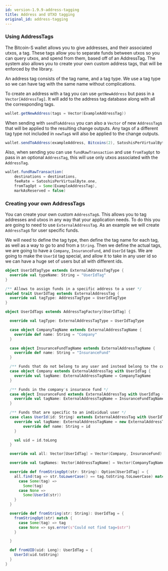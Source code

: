 ```yaml
---
id: version-1.9.9-address-tagging
title: Address and UTXO tagging
original_id: address-tagging
---
```



### Using AddressTags

The Bitcoin-S wallet allows you to give addresses, and their associated utxos,
a tag. These tags allow you to separate funds between utxos so you can query utxos,
and spend from them, based off of an AddressTag. The system also allows you to create
your own custom address tags, that will be enforced by the library.

An address tag consists of the tag name, and a tag type. We use a tag type so we can have
tag with the same name without complications.

To create an address with a tag you can use `getNewAddress` but pass in a `Vector[AddressTag]`.
It will add to the address tag database along with all the corresponding tags.

```scala
wallet.getNewAddress(tags = Vector(ExampleAddressTag)) 
```

When sending with `sendToAddress` you can also a `Vector` of new `AddressTag`s that will be applied to the
resulting change outputs. Any tags of a different tag type not included in `newTag`s will also be applied to
the change outputs.

```scala
wallet.sendToAddress(exampleAddress, Bitcoins(2), SatoshisPerVirtualByte.one, account, Vector(ExampleAddressTag)) 
```

Also, when sending you can use `fundRawTransaction` and use `fromTagOpt` to pass in an optional `AddressTag`,
this will use only utxos associated with the `AddressTag`.

```scala
wallet.fundRawTransaction(
    destinations = destinations,
    feeRate = SatoshisPerVirtualByte.one,
    fromTagOpt = Some(ExampleAddressTag),
    markAsReserved = false)
```

### Creating your own AddressTags

You can create your own custom `AddressTag`s. This allows you to tag addresses and utxos in any way that your
application needs. To do this you are going to need to use `ExternalAddressTag`.  As an example we will create
`AddressTag`s for user specific funds.

We will need to define the tag type, then define the tag name for each tag, as well as a way to go to and
from a `String`. Then we define the actual tags, we are going to have a `Company`, `InsuranceFund`, and `UserId`
tags. We are going to make the `UserId` tag special, and allow it to take in any user id so we can have a huge
set of users but all with different ids.

```scala
object UserIdTagType extends ExternalAddressTagType {
  override val typeName: String = "UserIdTag"
}

/** Allows to assign funds in a specific address to a user */
sealed trait UserIdTag extends ExternalAddressTag {
  override val tagType: AddressTagType = UserIdTagType
}

object UserIdTags extends AddressTagFactory[UserIdTag] {

  override val tagType: ExternalAddressTagType = UserIdTagType

  case object CompanyTagName extends ExternalAddressTagName {
    override def name: String = "Company"
  }

  case object InsuranceFundTagName extends ExternalAddressTagName {
    override def name: String = "InsuranceFund"
  }

  /** Funds that do not belong to any user and instead belong to the company */
  case object Company extends ExternalAddressTag with UserIdTag {
    override val tagName: ExternalAddressTagName = CompanyTagName
  }

  /** Funds in the company's insurance fund */
  case object InsuranceFund extends ExternalAddressTag with UserIdTag {
    override val tagName: ExternalAddressTagName = InsuranceFundTagName
  }

  /** Funds that are specific to an individual user */
  case class UserId(id: String) extends ExternalAddressTag with UserIdTag {
    override val tagName: ExternalAddressTagName = new ExternalAddressTagName {
        override def name: String = id
    }

    val uid = id.toLong
  }

  override val all: Vector[UserIdTag] = Vector(Company, InsuranceFund)

  override val tagNames: Vector[AddressTagName] = Vector(CompanyTagName, InsuranceFundTagName)

  override def fromStringOpt(str: String): Option[UserIdTag] = {
    all.find(tag => str.toLowerCase() == tag.toString.toLowerCase) match {
      case Some(tag) =>
        Some(tag)
      case None =>
        Some(UserId(str))
    }
  }

  override def fromString(str: String): UserIdTag = {
    fromStringOpt(str) match {
      case Some(tag) => tag
      case None => sys.error(s"Could not find tag=$str")
    }

  }

  def fromUID(uid: Long): UserIdTag = {
    UserId(uid.toString)
  }
}
```
